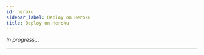 ```yaml
---
id: heroku
sidebar_label: Deploy on Heroku
title: Deploy on Heroku
---
```


_In progress..._

---

[img-heroku]: https://img.shields.io/badge/-Deploy%20to%20Heroku-7056bf?style=for-the-badge&logo=heroku
[link-heroku]: https://heroku.com/deploy?template=https://github.com/SocialGouv/monitorer/tree/v1.0.0-alpha.8
